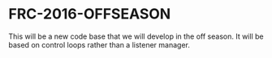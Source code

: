 # FRC-2016-OFFSEASON
This will be a new code base that we will develop in the off season. It will be based on control loops rather than a listener manager.
